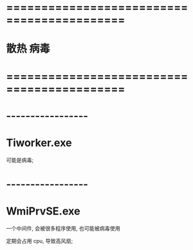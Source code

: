 # =========================================== #
#           散热  病毒
# =========================================== #



# ----------------- #
#  Tiworker.exe

可能是病毒;




# ----------------- #
#  WmiPrvSE.exe
一个中间件, 会被很多程序使用, 也可能被病毒使用

定期会占用 cpu, 导致高风扇;











